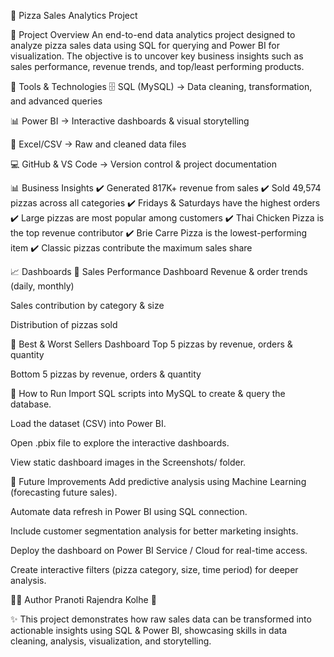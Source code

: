 🍕 Pizza Sales Analytics Project




📌 Project Overview
An end-to-end data analytics project designed to analyze pizza sales data using SQL for querying and Power BI for visualization.
The objective is to uncover key business insights such as sales performance, revenue trends, and top/least performing products.

🔧 Tools & Technologies
🗄️ SQL (MySQL) → Data cleaning, transformation, and advanced queries

📊 Power BI → Interactive dashboards & visual storytelling

📑 Excel/CSV → Raw and cleaned data files

💻 GitHub & VS Code → Version control & project documentation

📊 Business Insights
✔️ Generated 817K+ revenue from sales
✔️ Sold 49,574 pizzas across all categories
✔️ Fridays & Saturdays have the highest orders
✔️ Large pizzas are most popular among customers
✔️ Thai Chicken Pizza is the top revenue contributor
✔️ Brie Carre Pizza is the lowest-performing item
✔️ Classic pizzas contribute the maximum sales share

📈 Dashboards
🔹 Sales Performance Dashboard
Revenue & order trends (daily, monthly)

Sales contribution by category & size

Distribution of pizzas sold

🔹 Best & Worst Sellers Dashboard
Top 5 pizzas by revenue, orders & quantity

Bottom 5 pizzas by revenue, orders & quantity


🚀 How to Run
Import SQL scripts into MySQL to create & query the database.

Load the dataset (CSV) into Power BI.

Open .pbix file to explore the interactive dashboards.

View static dashboard images in the Screenshots/ folder.

🔮 Future Improvements
Add predictive analysis using Machine Learning (forecasting future sales).

Automate data refresh in Power BI using SQL connection.

Include customer segmentation analysis for better marketing insights.

Deploy the dashboard on Power BI Service / Cloud for real-time access.

Create interactive filters (pizza category, size, time period) for deeper analysis.

👩‍💻 Author
Pranoti Rajendra Kolhe
📧 

✨ This project demonstrates how raw sales data can be transformed into actionable insights using SQL & Power BI, showcasing skills in data cleaning, analysis, visualization, and storytelling.



